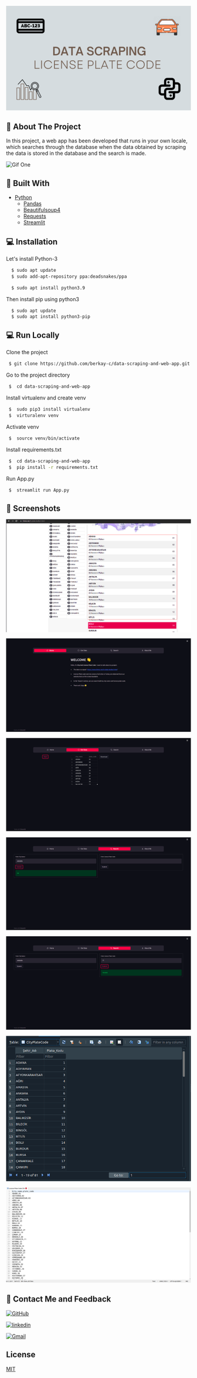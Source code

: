 
![Project topic](https://github.com/berkay-c/data-scraping-and-web-app/blob/master/SS/Topic.png?raw=true)

    

## :round_pushpin: About The Project
In this project, a web app has been developed that runs in your own locale, which searches through the database when the data obtained by scraping the data is stored in the database and the search is made.

![Gif One](https://github.com/berkay-c/data-scraping-and-web-app/blob/master/SS/G%C4%B0F.gif?raw=true)


## :wrench: Built With
* [Python](https://www.python.org/downloads/release/python-395/)
  * [Pandas](https://pandas.pydata.org/docs/index.html)
  * [Beautifulsoup4](https://www.selenium.dev/documentation/)
  * [Requests](https://docs.python-requests.org/en/latest/)
  * [Streamlit](https://streamlit.io/)



## :computer: Installation

Let's install Python-3 

```bash
  $ sudo apt update
  $ sudo add-apt-repository ppa:deadsnakes/ppa
```
```bash
  $ sudo apt install python3.9
```
Then  install pip using python3
```
  $ sudo apt update
  $ sudo apt install python3-pip
```

## :computer: Run Locally

Clone the project

```bash
 $ git clone https://github.com/berkay-c/data-scraping-and-web-app.git
```

Go to the project directory

```bash
 $  cd data-scraping-and-web-app
```
Install virtualenv and create venv

```bash
 $  sudo pip3 install virtualenv
 $  virturalenv venv

```
Activate venv

```bash
 $  source venv/bin/activate
```
Install requirements.txt

```bash
 $  cd data-scraping-and-web-app
 $  pip install -r requirements.txt
```

Run App.py
```bash
 $  streamlit run App.py

```
## :camera_flash: Screenshots

![1](https://github.com/berkay-c/data-scraping-and-web-app/blob/master/SS/SS1.png?raw=true)

![2](https://github.com/berkay-c/data-scraping-and-web-app/blob/master/SS/two.png?raw=true) 

![3](https://github.com/berkay-c/data-scraping-and-web-app/blob/master/SS/three.png?raw=true)

![4](https://github.com/berkay-c/data-scraping-and-web-app/blob/master/SS/four.png?raw=true)

![5](https://github.com/berkay-c/data-scraping-and-web-app/blob/master/SS/five.png?raw=true)

![6](https://github.com/berkay-c/data-scraping-and-web-app/blob/master/SS/DatabaseSS.png?raw=true)

![7](https://github.com/berkay-c/data-scraping-and-web-app/blob/master/SS/csv.png?raw=true)









## 🔗 Contact Me and Feedback
[![GitHub](https://img.shields.io/badge/github-%23121011.svg?style=for-the-badge&logo=github&logoColor=white)](https://github.com/berkay-c)

[![linkedin](https://img.shields.io/badge/linkedin-0A66C2?style=for-the-badge&logo=linkedin&logoColor=white)](https://www.linkedin.com/in/berkay-c/) 

</a>

<a href="mailto:berkayyasinciftci@gmail.com?subject=Hola%20Jiji">
<img 
    src="https://img.shields.io/badge/gmail-%23D14836.svg?&style=for-the-badge&logo=gmail&logoColor=white" 
    alt="Gmail"/>
</a>

  
## License

[MIT](https://github.com/berkay-c/data-scraping-from-real-estate-site/blob/main/LICENSE)

  
